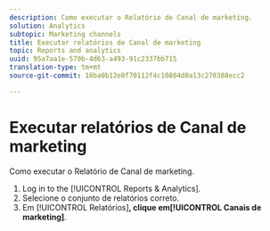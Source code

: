 ```yaml
---
description: Como executar o Relatório de Canal de marketing.
solution: Analytics
subtopic: Marketing channels
title: Executar relatórios de Canal de marketing
topic: Reports and analytics
uuid: 95a7aa1e-570b-4d63-a493-91c2337bb715
translation-type: tm+mt
source-git-commit: 16ba0b12e0f70112f4c10804d0a13c278388ecc2

---
```



# Executar relatórios de Canal de marketing

Como executar o Relatório de Canal de marketing.

1. Log in to the [!UICONTROL Reports &amp; Analytics].
1. Selecione o conjunto de relatórios correto.
1. Em [!UICONTROL Relatórios]**, clique em[!UICONTROL Canais de marketing]**.
